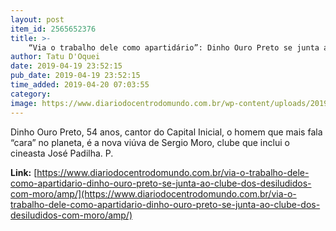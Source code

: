 ```yaml
---
layout: post
item_id: 2565652376
title: >-
    “Via o trabalho dele como apartidário”: Dinho Ouro Preto se junta ao clube dos desiludidos com Moro
author: Tatu D'Oquei
date: 2019-04-19 23:52:15
pub_date: 2019-04-19 23:52:15
time_added: 2019-04-20 07:03:55
category: 
image: https://www.diariodocentrodomundo.com.br/wp-content/uploads/2019/04/screen-shot-2019-04-19-at-8-55-24-pm.png
---
```


Dinho Ouro Preto, 54 anos, cantor do Capital Inicial, o homem que mais fala “cara” no planeta, é a nova viúva de Sergio Moro, clube que inclui o cineasta José Padilha. P.

**Link:** [https://www.diariodocentrodomundo.com.br/via-o-trabalho-dele-como-apartidario-dinho-ouro-preto-se-junta-ao-clube-dos-desiludidos-com-moro/amp/](https://www.diariodocentrodomundo.com.br/via-o-trabalho-dele-como-apartidario-dinho-ouro-preto-se-junta-ao-clube-dos-desiludidos-com-moro/amp/)

